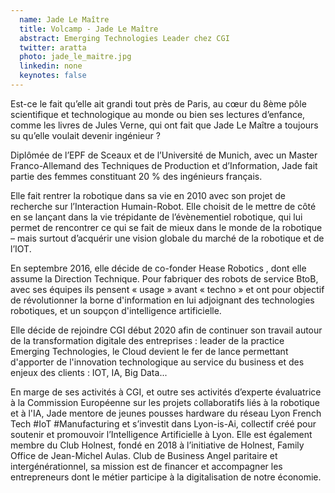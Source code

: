 ```yaml
---
  name: Jade Le Maître
  title: Volcamp - Jade Le Maître
  abstract: Emerging Technologies Leader chez CGI
  twitter: aratta
  photo: jade_le_maitre.jpg
  linkedin: none
  keynotes: false
---
```

Est-ce le fait qu’elle ait grandi tout près de Paris, au cœur du 8ème pôle scientifique et technologique au monde ou bien ses lectures d’enfance, comme les livres de Jules Verne, qui ont fait que Jade Le Maître a toujours su qu’elle voulait devenir ingénieur ?

Diplômée de l’EPF de Sceaux et de l’Université de Munich, avec un Master Franco-Allemand des Techniques de Production et d’Information, Jade fait partie des femmes constituant 20 % des ingénieurs français.

Elle fait rentrer la robotique dans sa vie en 2010 avec son projet de recherche sur l’Interaction Humain-Robot. Elle choisit de le mettre de côté en se lançant dans la vie trépidante de l’évènementiel robotique, qui lui permet de rencontrer ce qui se fait de mieux dans le monde de la robotique – mais surtout d’acquérir une vision globale du marché de la robotique et de l’IOT.

En septembre 2016, elle décide de co-fonder Hease Robotics , dont elle assume la Direction Technique. Pour fabriquer des robots de service BtoB, avec ses équipes ils pensent « usage » avant « techno » et ont pour objectif de révolutionner la borne d'information en lui adjoignant des technologies robotiques, et un soupçon d'intelligence artificielle.

Elle décide de rejoindre CGI début 2020 afin de continuer son travail autour de la transformation digitale des entreprises : leader de la practice Emerging Technologies, le Cloud devient le fer de lance permettant d'apporter de l'innovation technologique au service du business et des enjeux des clients : IOT, IA, Big Data...

En marge de ses activités à CGI, et outre ses activités d’experte évaluatrice à la Commission Européenne sur les projets collaboratifs liés à la robotique et à l'IA, Jade mentore de jeunes pousses hardware du réseau Lyon French Tech #IoT #Manufacturing et s’investit dans Lyon-is-Ai, collectif créé pour soutenir et promouvoir l’Intelligence Artificielle à Lyon. Elle est également membre du Club Holnest, fondé en 2018 à l’initiative de Holnest, Family Office de Jean-Michel Aulas. Club de Business Angel paritaire et intergénérationnel, sa mission est de financer et accompagner les entrepreneurs dont le métier participe à la digitalisation de notre économie.
